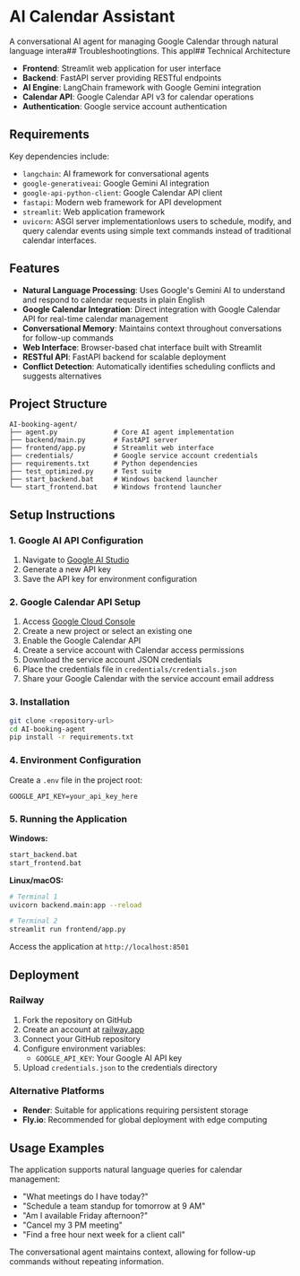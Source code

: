 # AI Calendar Assistant

A conversational AI agent for managing Google Calendar through natural language intera## Troubleshootingtions. This appl## Technical Architecture

- **Frontend**: Streamlit web application for user interface
- **Backend**: FastAPI server providing RESTful endpoints
- **AI Engine**: LangChain framework with Google Gemini integration
- **Calendar API**: Google Calendar API v3 for calendar operations
- **Authentication**: Google service account authentication

## Requirements

Key dependencies include:
- `langchain`: AI framework for conversational agents
- `google-generativeai`: Google Gemini AI integration
- `google-api-python-client`: Google Calendar API client
- `fastapi`: Modern web framework for API development
- `streamlit`: Web application framework
- `uvicorn`: ASGI server implementationlows users to schedule, modify, and query calendar events using simple text commands instead of traditional calendar interfaces.

## Features

- **Natural Language Processing**: Uses Google's Gemini AI to understand and respond to calendar requests in plain English
- **Google Calendar Integration**: Direct integration with Google Calendar API for real-time calendar management
- **Conversational Memory**: Maintains context throughout conversations for follow-up commands
- **Web Interface**: Browser-based chat interface built with Streamlit
- **RESTful API**: FastAPI backend for scalable deployment
- **Conflict Detection**: Automatically identifies scheduling conflicts and suggests alternatives

## Project Structure

```
AI-booking-agent/
├── agent.py              # Core AI agent implementation
├── backend/main.py       # FastAPI server
├── frontend/app.py       # Streamlit web interface
├── credentials/          # Google service account credentials
├── requirements.txt      # Python dependencies
├── test_optimized.py     # Test suite
├── start_backend.bat     # Windows backend launcher
└── start_frontend.bat    # Windows frontend launcher
```

## Setup Instructions

### 1. Google AI API Configuration

1. Navigate to [Google AI Studio](https://makersuite.google.com/app/apikey)
2. Generate a new API key
3. Save the API key for environment configuration

### 2. Google Calendar API Setup

1. Access [Google Cloud Console](https://console.cloud.google.com/)
2. Create a new project or select an existing one
3. Enable the Google Calendar API
4. Create a service account with Calendar access permissions
5. Download the service account JSON credentials
6. Place the credentials file in `credentials/credentials.json`
7. Share your Google Calendar with the service account email address

### 3. Installation

```bash
git clone <repository-url>
cd AI-booking-agent
pip install -r requirements.txt
```

### 4. Environment Configuration

Create a `.env` file in the project root:
```
GOOGLE_API_KEY=your_api_key_here
```

### 5. Running the Application

**Windows:**
```cmd
start_backend.bat
start_frontend.bat
```

**Linux/macOS:**
```bash
# Terminal 1
uvicorn backend.main:app --reload

# Terminal 2
streamlit run frontend/app.py
```

Access the application at `http://localhost:8501`

## Deployment

### Railway

1. Fork the repository on GitHub
2. Create an account at [railway.app](https://railway.app)
3. Connect your GitHub repository
4. Configure environment variables:
   - `GOOGLE_API_KEY`: Your Google AI API key
5. Upload `credentials.json` to the credentials directory

### Alternative Platforms

- **Render**: Suitable for applications requiring persistent storage
- **Fly.io**: Recommended for global deployment with edge computing

## Usage Examples

The application supports natural language queries for calendar management:

- "What meetings do I have today?"
- "Schedule a team standup for tomorrow at 9 AM"
- "Am I available Friday afternoon?"
- "Cancel my 3 PM meeting"
- "Find a free hour next week for a client call"

The conversational agent maintains context, allowing for follow-up commands without repeating information.


